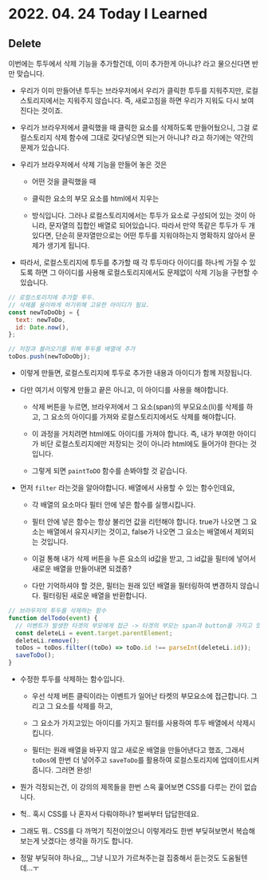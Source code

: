 # 2022. 04. 24 Today I Learned

## Delete

이번에는 투두에서 삭제 기능을 추가할건데, 이미 추가한게 아니냐? 라고 물으신다면 반만 맞습니다.

- 우리가 이미 만들어낸 투두는 브라우저에서 우리가 클릭한 투두를 지워주지만, 로컬 스토리지에서는 지워주지 않습니다. 즉, 새로고침을 하면 우리가 지워도 다시 보여진다는 것이죠.

- 우리가 브라우저에서 클릭했을 때 클릭한 요소를 삭제하도록 만들어뒀으니, 그걸 로컬스토리지 삭제 함수에 그대로 갖다넣으면 되는거 아니냐? 라고 하기에는 약간의 문제가 있습니다.

- 우리가 브라우저에서 삭제 기능을 만들어 놓은 것은

  - 어떤 것을 클릭했을 때

  - 클릭한 요소의 부모 요소를 html에서 지우는

  - 방식입니다. 그러나 로컬스토리지에서는 투두가 요소로 구성되어 있는 것이 아니라, 문자열의 집합인 배열로 되어있습니다. 따라서 만약 똑같은 투두가 두 개 있다면, 단순히 문자열만으로는 어떤 투두를 지워야하는지 명확하지 않아서 문제가 생기게 됩니다.

- 따라서, 로컬스토리지에 투두를 추가할 때 각 투두마다 아이디를 하나씩 가질 수 있도록 하면 그 아이디를 사용해 로컬스토리지에서도 문제없이 삭제 기능을 구현할 수 있습니다.

```js
// 로컬스토리지에 추가할 투두.
// 삭제를 용이하게 하기위해 고유한 아이디가 필요.
const newToDoObj = {
  text: newToDo,
  id: Date.now(),
};

// 저장과 불러오기를 위해 투두를 배열에 추가
toDos.push(newToDoObj);
```

- 이렇게 만들면, 로컬스토리지에 투두로 추가한 내용과 아이디가 함께 저장됩니다.

- 다만 여기서 이렇게 만들고 끝은 아니고, 이 아이디를 사용을 해야합니다.

  - 삭제 버튼을 누르면, 브라우저에서 그 요소(span)의 부모요소(li)를 삭제를 하고, 그 요소의 아이디를 가져와 로컬스토리지에서도 삭제를 해야합니다.

  - 이 과정을 거치려면 html에도 아이디를 가져야 합니다. 즉, 내가 부여한 아이디가 비단 로컬스토리지에만 저장되는 것이 아니라 html에도 들어가야 한다는 것입니다.

  - 그렇게 되면 `paintToDO` 함수를 손봐야할 것 같습니다.

- 먼저 `filter` 라는것을 알아야합니다. 배열에서 사용할 수 있는 함수인데요,

  - 각 배열의 요소마다 필터 안에 넣은 함수를 실행시킵니다.

  - 필터 안에 넣은 함수는 항상 불리언 값을 리턴해야 합니다. true가 나오면 그 요소는 배열에서 유지시키는 것이고, false가 나오면 그 요소는 배열에서 제외되는 것입니다.

  - 이걸 통해 내가 삭제 버튼을 누른 요소의 id값을 받고, 그 id값을 필터에 넣어서 새로운 배열을 만들어내면 되겠죵?

  - 다만 기억하셔야 할 것은, 필터는 원래 있던 배열을 필터링하여 변경하지 않습니다. 필터링된 새로운 배열을 반환합니다.

```js
// 브라우저의 투두를 삭제하는 함수
function delTodo(event) {
  // 이벤트가 발생한 타겟의 부모에게 접근 -> 타겟의 부모는 span과 button을 가지고 있는 li.
  const deleteLi = event.target.parentElement;
  deleteLi.remove();
  toDos = toDos.filter((toDo) => toDo.id !== parseInt(deleteLi.id));
  saveToDo();
}
```

- 수정한 투두를 삭제하는 함수입니다.

  - 우선 삭제 버튼 클릭이라는 이벤트가 일어난 타켓의 부모요소에 접근합니다. 그리고 그 요소를 삭제를 하고,

  - 그 요소가 가지고있는 아이디를 가지고 필터를 사용하여 투두 배열에서 삭제시킵니다.

  - 필터는 원래 배열을 바꾸지 않고 새로운 배열을 만들어낸다고 했죠, 그래서 `toDos`에 한번 더 넣어주고 `saveToDo`를 활용하여 로컬스토리지에 업데이트시켜줍니다. 그러면 완성!

- 뭔가 걱정되는건, 이 강의의 제목들을 한번 스윽 훑어보면 CSS를 다루는 칸이 없습니다.

- 헉.. 혹시 CSS를 나 혼자서 다뤄야하나? 벌써부터 답답한데요.

- 그래도 뭐.. CSS를 다 까먹기 직전이었으니 이렇게라도 한번 부딪혀보면서 복습해보는게 낫겠다는 생각을 하기도 합니다.

- 정말 부딪혀야 하나요,,, 그냥 니꼬가 가르쳐주는걸 집중해서 듣는것도 도움될텐데...ㅜ

